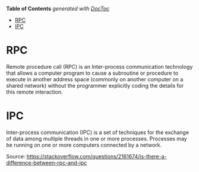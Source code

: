 <!-- START doctoc generated TOC please keep comment here to allow auto update -->
<!-- DON'T EDIT THIS SECTION, INSTEAD RE-RUN doctoc TO UPDATE -->
**Table of Contents**  *generated with [DocToc](https://github.com/thlorenz/doctoc)*

- [RPC](#rpc)
- [IPC](#ipc)

<!-- END doctoc generated TOC please keep comment here to allow auto update -->

# RPC

Remote procedure call (RPC) is an Inter-process communication technology that allows a computer program to cause a subroutine or procedure to execute in another address space (commonly on another computer on a shared network) without the programmer explicitly coding the details for this remote interaction.

# IPC

Inter-process communication (IPC) is a set of techniques for the exchange of data among multiple threads in one or more processes. Processes may be running on one or more computers connected by a network.

Source: https://stackoverflow.com/questions/2161674/is-there-a-difference-between-rpc-and-ipc
